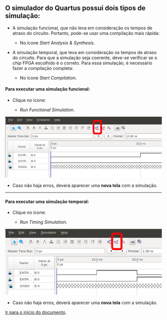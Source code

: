 <a name="inicio"></a>

## O simulador do Quartus possui dois tipos de simulação:

-   A simulação funcional, que não leva em consideração os tempos de atraso do circuito. Portanto, pode-se usar uma compilação mais rápida:

    -   No ícone _Start Analysis & Synthesis_.

-   A simulação temporal, que leva em consideração os tempos de atraso do circuito. Para que a simulação seja coerente, deve-se verificar se o _chip_ FPGA escolhido é o correto. Para essa simulação, é necessário fazer a compilação completa:

    -   No ícone _Start Compilation_.

#### Para executar uma simulação funcional:

-   Clique no ícone:

    -   _Run Functional Simulation_.

![](../imagensQuartus/TelaRunFunctionalSimulation.png)

-   Caso não haja erros, deverá aparecer uma **nova tela** com a simulação.

---

#### Para executar uma simulação temporal:

-   Clique no ícone:

    -   _Run Timing Simulation_.

![](../imagensQuartus/TelaRunTimingSimulation.png)

-   Caso não haja erros, deverá aparecer uma **nova tela** com a simulação.

<a name="fimDocumento"></a> [Ir para o início do documento](#inicio).
